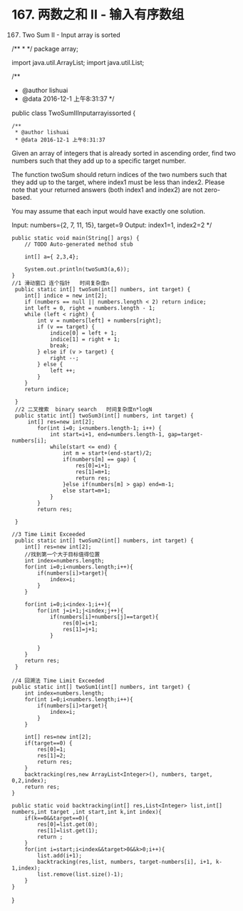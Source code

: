 # 167. 两数之和 II - 输入有序数组

[](https://leetcode-cn.com/problems/two-sum-ii-input-array-is-sorted/)


167. Two Sum II - Input array is sorted

/**
 *
 */
package array;

import java.util.ArrayList;
import java.util.List;

/**
 * @author lishuai
 * @data 2016-12-1 上午8:31:37
 */

public class TwoSumIIInputarrayissorted {

    /**
     * @author lishuai
     * @data 2016-12-1 上午8:31:37
Given an array of integers that is already sorted in ascending order,
find two numbers such that they add up to a specific target number.

The function twoSum should return indices of the two numbers such that they add up to the target,
where index1 must be less than index2. Please note that your returned answers (both index1 and index2) are not zero-based.

You may assume that each input would have exactly one solution.

Input: numbers={2, 7, 11, 15}, target=9
Output: index1=1, index2=2
     */

    public static void main(String[] args) {
        // TODO Auto-generated method stub

        int[] a={ 2,3,4};

        System.out.println(twoSum3(a,6));
    }
    //1 滑动窗口 连个指针   时间复杂度n
     public static int[] twoSum(int[] numbers, int target) {         
        int[] indice = new int[2];
        if (numbers == null || numbers.length < 2) return indice;
        int left = 0, right = numbers.length - 1;
        while (left < right) {
            int v = numbers[left] + numbers[right];
            if (v == target) {
                indice[0] = left + 1;
                indice[1] = right + 1;
                break;
            } else if (v > target) {
                right --;
            } else {
                left ++;
            }
        }
        return indice;

     }
     //2 二叉搜索  binary search   时间复杂度n*logN
     public static int[] twoSum3(int[] numbers, int target) {
         int[] res=new int[2];
            for(int i=0; i<numbers.length-1; i++) {
                int start=i+1, end=numbers.length-1, gap=target-numbers[i];
                while(start <= end) {
                    int m = start+(end-start)/2;
                    if(numbers[m] == gap) {                       
                        res[0]=i+1;
                        res[1]=m+1;   
                        return res;
                    }else if(numbers[m] > gap) end=m-1;
                    else start=m+1;
                }
            }
            return res;

     }

    //3 Time Limit Exceeded
     public static int[] twoSum2(int[] numbers, int target) {
        int[] res=new int[2];
        //找到第一个大于目标值得位置
        int index=numbers.length;
        for(int i=0;i<numbers.length;i++){
            if(numbers[i]>target){
                index=i;
            }           
        }

        for(int i=0;i<index-1;i++){
            for(int j=i+1;j<index;j++){
                if(numbers[i]+numbers[j]==target){
                    res[0]=i+1;
                    res[1]=j+1;
                }

            }
        }
        return res;
     }

    //4 回溯法 Time Limit Exceeded
    public static int[] twoSum1(int[] numbers, int target) {
        int index=numbers.length;
        for(int i=0;i<numbers.length;i++){
            if(numbers[i]>target){
                index=i;
            }           
        }

        int[] res=new int[2];
        if(target==0) {
            res[0]=1;
            res[1]=2;
            return res;
        }
        backtracking(res,new ArrayList<Integer>(), numbers, target, 0,2,index);       
        return res;
    }

    public static void backtracking(int[] res,List<Integer> list,int[] numbers,int target ,int start,int k,int index){
        if(k==0&&target==0){
            res[0]=list.get(0);
            res[1]=list.get(1);
            return ;
        }
        for(int i=start;i<index&&target>0&&k>0;i++){
            list.add(i+1);
            backtracking(res,list, numbers, target-numbers[i], i+1, k-1,index);
            list.remove(list.size()-1);
        }
    }
}

